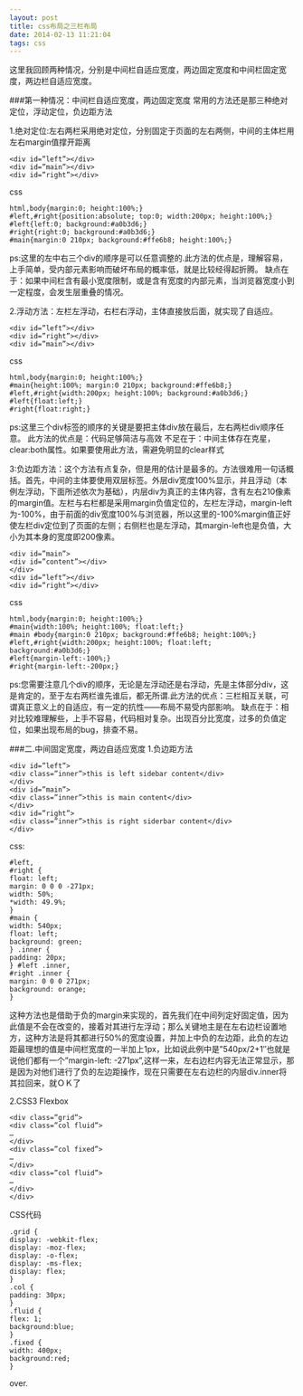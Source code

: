 ```yaml
---
layout: post
title: css布局之三栏布局
date: 2014-02-13 11:21:04
tags: css
---
```

这里我回顾两种情况，分别是中间栏自适应宽度，两边固定宽度和中间栏固定宽度，两边栏自适应宽度。

###第一种情况：中间栏自适应宽度，两边固定宽度
常用的方法还是那三种绝对定位，浮动定位，负边距方法

1.绝对定位:左右两栏采用绝对定位，分别固定于页面的左右两侧，中间的主体栏用左右margin值撑开距离
```
<div id=”left”></div>
<div id=”main”></div>
<div id=”right”></div>
```
css
```
html,body{margin:0; height:100%;}
#left,#right{position:absolute; top:0; width:200px; height:100%;}
#left{left:0; background:#a0b3d6;}
#right{right:0; background:#a0b3d6;}
#main{margin:0 210px; background:#ffe6b8; height:100%;}
```
ps:这里的左中右三个div的顺序是可以任意调整的.此方法的优点是，理解容易，上手简单，受内部元素影响而破坏布局的概率低，就是比较经得起折腾。
缺点在于：如果中间栏含有最小宽度限制，或是含有宽度的内部元素，当浏览器宽度小到一定程度，会发生层重叠的情况。

2.浮动方法：左栏左浮动，右栏右浮动，主体直接放后面，就实现了自适应。
```
<div id=”left”></div>
<div id=”right”></div>
<div id=”main”></div>
```
css
```
html,body{margin:0; height:100%;}
#main{height:100%; margin:0 210px; background:#ffe6b8;}
#left,#right{width:200px; height:100%; background:#a0b3d6;}
#left{float:left;}
#right{float:right;}
```
ps:这里三个div标签的顺序的关键是要把主体div放在最后，左右两栏div顺序任意。
此方法的优点是：代码足够简洁与高效
不足在于：中间主体存在克星，clear:both属性。如果要使用此方法，需避免明显的clear样式

3:负边距方法：这个方法有点复杂，但是用的估计是最多的。方法很难用一句话概括。首先，中间的主体要使用双层标签。外层div宽度100%显示，并且浮动（本例左浮动，下面所述依次为基础），内层div为真正的主体内容，含有左右210像素的margin值。左栏与右栏都是采用margin负值定位的，左栏左浮动，margin-left为-100%，由于前面的div宽度100%与浏览器，所以这里的-100%margin值正好使左栏div定位到了页面的左侧；右侧栏也是左浮动，其margin-left也是负值，大小为其本身的宽度即200像素。
```
<div id=”main”>
<div id=”content”></div>
</div>
<div id=”left”></div>
<div id=”right”></div>
```
css
```
html,body{margin:0; height:100%;}
#main{width:100%; height:100%; float:left;}
#main #body{margin:0 210px; background:#ffe6b8; height:100%;}
#left,#right{width:200px; height:100%; float:left; background:#a0b3d6;}
#left{margin-left:-100%;}
#right{margin-left:-200px;}
```
ps:您需要注意几个div的顺序，无论是左浮动还是右浮动，先是主体部分div，这是肯定的，至于左右两栏谁先谁后，都无所谓.此方法的优点：三栏相互关联，可谓真正意义上的自适应，有一定的抗性——布局不易受内部影响。
缺点在于：相对比较难理解些，上手不容易，代码相对复杂。出现百分比宽度，过多的负值定位，如果出现布局的bug，排查不易。

###二.中间固定宽度，两边自适应宽度
1.负边距方法
```
<div id=”left”>
<div class=”inner”>this is left sidebar content</div>
</div>
<div id=”main”>
<div class=”inner”>this is main content</div>
</div>
<div id=”right”>
<div class=”inner”>this is right siderbar content</div>
</div>
```
css:
```
#left,
#right {
float: left;
margin: 0 0 0 -271px;
width: 50%;
*width: 49.9%;
}
#main {
width: 540px;
float: left;
background: green;
} .inner {
padding: 20px;
} #left .inner,
#right .inner {
margin: 0 0 0 271px;
background: orange;
}
```
这种方法也是借助于负的margin来实现的，首先我们在中间列定好固定值，因为此值是不会在改变的，接着对其进行左浮动；那么关键地主是在左右边栏设置地方，这种方法是将其都进行50%的宽度设置，并加上中负的左边距，此负的左边距最理想的值是中间栏宽度的一半加上1px，比如说此例中是”540px/2+1″也就是说他们都有一个”margin-left: -271px”,这样一来，左右边栏内容无法正常显示，那是因为对他们进行了负的左边距操作，现在只需要在左右边栏的内层div.inner将其拉回来，就ＯＫ了

2.CSS3 Flexbox
```
<div class=”grid”>
<div class=”col fluid”>
…
</div>
<div class=”col fixed”>
…
</div>
<div class=”col fluid”>
…
</div>
</div>
```
CSS代码
```
.grid {
display: -webkit-flex;
display: -moz-flex;
display: -o-flex;
display: -ms-flex;
display: flex;
}
.col {
padding: 30px;
}
.fluid {
flex: 1;
background:blue;
}
.fixed {
width: 400px;
background:red;
}
```
over.



